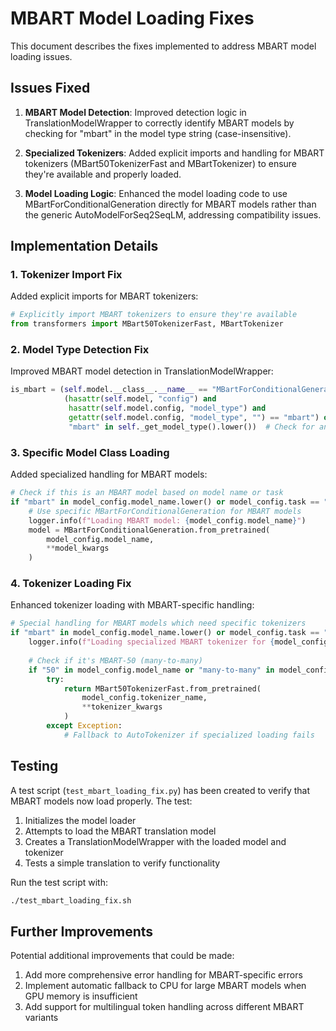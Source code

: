 # MBART Model Loading Fixes

This document describes the fixes implemented to address MBART model loading issues.

## Issues Fixed

1. **MBART Model Detection**: Improved detection logic in TranslationModelWrapper to correctly identify MBART models by checking for "mbart" in the model type string (case-insensitive).

2. **Specialized Tokenizers**: Added explicit imports and handling for MBART tokenizers (MBart50TokenizerFast and MBartTokenizer) to ensure they're available and properly loaded.

3. **Model Loading Logic**: Enhanced the model loading code to use MBartForConditionalGeneration directly for MBART models rather than the generic AutoModelForSeq2SeqLM, addressing compatibility issues.

## Implementation Details

### 1. Tokenizer Import Fix
Added explicit imports for MBART tokenizers:
```python
# Explicitly import MBART tokenizers to ensure they're available
from transformers import MBart50TokenizerFast, MBartTokenizer
```

### 2. Model Type Detection Fix
Improved MBART model detection in TranslationModelWrapper:
```python
is_mbart = (self.model.__class__.__name__ == "MBartForConditionalGeneration" or 
            (hasattr(self.model, "config") and 
             hasattr(self.model.config, "model_type") and 
             getattr(self.model.config, "model_type", "") == "mbart") or
             "mbart" in self._get_model_type().lower())  # Check for any model type containing mbart
```

### 3. Specific Model Class Loading
Added specialized handling for MBART models:
```python
# Check if this is an MBART model based on model name or task
if "mbart" in model_config.model_name.lower() or model_config.task == "mbart_translation":
    # Use specific MBartForConditionalGeneration for MBART models
    logger.info(f"Loading MBART model: {model_config.model_name}")
    model = MBartForConditionalGeneration.from_pretrained(
        model_config.model_name, 
        **model_kwargs
    )
```

### 4. Tokenizer Loading Fix
Enhanced tokenizer loading with MBART-specific handling:
```python
# Special handling for MBART models which need specific tokenizers
if "mbart" in model_config.model_name.lower() or model_config.task == "mbart_translation":
    logger.info(f"Loading specialized MBART tokenizer for {model_config.tokenizer_name}")
    
    # Check if it's MBART-50 (many-to-many)
    if "50" in model_config.model_name or "many-to-many" in model_config.model_name:
        try:
            return MBart50TokenizerFast.from_pretrained(
                model_config.tokenizer_name, 
                **tokenizer_kwargs
            )
        except Exception:
            # Fallback to AutoTokenizer if specialized loading fails
```

## Testing

A test script (`test_mbart_loading_fix.py`) has been created to verify that MBART models now load properly. The test:

1. Initializes the model loader
2. Attempts to load the MBART translation model
3. Creates a TranslationModelWrapper with the loaded model and tokenizer
4. Tests a simple translation to verify functionality

Run the test script with:
```bash
./test_mbart_loading_fix.sh
```

## Further Improvements

Potential additional improvements that could be made:

1. Add more comprehensive error handling for MBART-specific errors
2. Implement automatic fallback to CPU for large MBART models when GPU memory is insufficient
3. Add support for multilingual token handling across different MBART variants